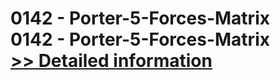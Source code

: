 # 0142 - Porter-5-Forces-Matrix<br />0142 - Porter-5-Forces-Matrix<br />[>> Detailed information](https://secure.shareit.com/shareit/product.html?productid=300996062&affiliateid=200057808)